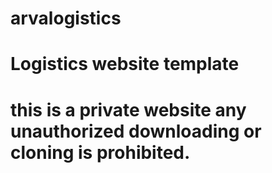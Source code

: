 # arvalogistics
# Logistics website template
# this is a private website any unauthorized downloading or cloning is prohibited.
